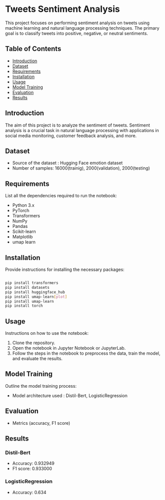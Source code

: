 # Tweets Sentiment Analysis

This project focuses on performing sentiment analysis on tweets using machine learning and natural language processing techniques. The primary goal is to classify tweets into positive, negative, or neutral sentiments.

## Table of Contents

- [Introduction](#introduction)
- [Dataset](#dataset)
- [Requirements](#requirements)
- [Installation](#installation)
- [Usage](#usage)
- [Model Training](#model-training)
- [Evaluation](#evaluation)
- [Results](#results)

## Introduction

The aim of this project is to analyze the sentiment of tweets. Sentiment analysis is a crucial task in natural language processing with applications in social media monitoring, customer feedback analysis, and more.

## Dataset
- Source of the dataset : Hugging Face emotion dataset
- Number of samples: 16000(trainig), 2000(validation), 2000(testing)

## Requirements

List all the dependencies required to run the notebook:
- Python 3.x
- PyTorch
- Transformers
- NumPy
- Pandas
- Scikit-learn
- Matplotlib
- umap learn

## Installation

Provide instructions for installing the necessary packages:
```bash

pip install transformers
pip install datasets
pip install huggingface_hub
pip install umap-learn[plot]
pip install umap-learn
pip install torch
```

## Usage

Instructions on how to use the notebook:
1. Clone the repository.
2. Open the notebook in Jupyter Notebook or JupyterLab.
3. Follow the steps in the notebook to preprocess the data, train the model, and evaluate the results.

## Model Training

Outline the model training process:
- Model architecture used : Distil-Bert, LogisticRegression

## Evaluation
- Metrics (accuracy, F1 score)

## Results

### Distil-Bert
  - Accuracy: 0.932949
  - F1 score: 0.933000
    
### LogisticRegression
  - Accuracy: 0.634
